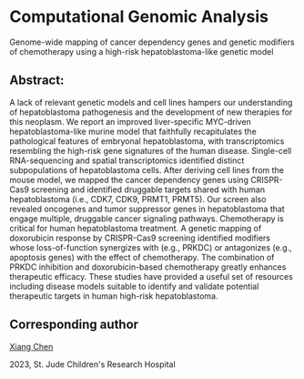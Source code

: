 # Computational Genomic Analysis

>
Genome-wide mapping of cancer dependency genes and genetic modifiers of chemotherapy using a high-risk hepatoblastoma-like genetic model
>

## Abstract:
>>
A lack of relevant genetic models and cell lines hampers our understanding of hepatoblastoma pathogenesis and the development of 
new therapies for this neoplasm. We report an improved liver-specific MYC-driven hepatoblastoma-like murine model that faithfully 
recapitulates the pathological features of embryonal hepatoblastoma, with transcriptomics resembling the high-risk gene signatures 
of the human disease.  Single-cell RNA-sequencing and spatial transcriptomics identified distinct subpopulations of hepatoblastoma 
cells. After deriving cell lines from the mouse model, we mapped the cancer dependency genes using CRISPR-Cas9 screening and identified 
druggable targets shared with human hepatoblastoma (i.e., CDK7, CDK9, PRMT1, PRMT5). Our screen also revealed oncogenes and tumor 
suppressor genes in hepatoblastoma that engage multiple, druggable cancer signaling pathways. Chemotherapy is critical for human 
hepatoblastoma treatment. A genetic mapping of doxorubicin response by CRISPR-Cas9 screening identified modifiers whose loss-of-function 
synergizes with (e.g., PRKDC) or antagonizes (e.g., apoptosis genes) with the effect of chemotherapy. The combination of PRKDC 
inhibition and doxorubicin-based chemotherapy greatly enhances therapeutic efficacy. These studies have provided a useful set of 
resources including disease models suitable to identify and validate potential therapeutic targets in human high-risk hepatoblastoma.
>>


## Corresponding author

[Xiang Chen](https://www.stjude.org/directory/c/xiang-chen.html)
	
2023, St. Jude Children's Research Hospital
